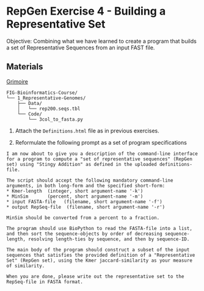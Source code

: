 # RepGen Exercise 4 - Building a Representative Set

Objective: Combining what we have learned to create a program that builds a set of Representative Sequences from an input FAST file.

## Materials


[Grimoire](https://chat.openai.com/g/g-n7Rs0IK86-grimoire)
<!--
* FIG-Bioinformatics-Course/
    * 1_Representative-Genomes/
        * Data/
            * bindict.tbl
            * data.tbl
            * rep200.list.tbl
            * TSVReaderDocumentation.txt
        * Code/
            * tsv_headers.py
-->

```
FIG-Bioinformatics-Course/
└── 1_Representative-Genomes/
    ├── Data/
    │   └── rep200.seqs.tbl
    └── Code/
        └── 3col_to_fasta.py
```


1. Attach the `Definitions.html` file as in previous exercises.

2. Reformulate the following prompt as a set of program specifications

```
I am now about to give you a description of the command-line interface for a program to compute a "set of representative sequences" (RepGen set) using "Stingy Addition" as defined in the uploaded definitions-file.

The script should accept the following mandatory command-line arguments, in both long-form and the specified short-form:
* Kmer-length  (integer, short argument-name '-k')
* MinSim       (percent, short argument-name '-m')
* input FASTA-file   (filename, short argument-name '-f')
* output RepSeq-file  (filename, short argument-name '-r')

MinSim should be converted from a percent to a fraction.

The program should use BioPython to read the FASTA-file into a list, and then sort the sequence-objects by order of decreasing sequence-length, resolving length-ties by sequence, and then by sequence-ID.

The main body of the program should construct a subset of the input sequences that satisfies the provided definition of a "Representative Set" (RepGen set), using the Kmer jaccard-similarity as your measure of similarity.

When you are done, please write out the representative set to the RepSeq-file in FASTA format.
```